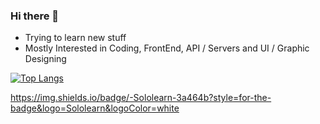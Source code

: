 ### Hi there 👋

- Trying to learn new stuff
- Mostly Interested in Coding, FrontEnd,  API / Servers and UI / Graphic Designing

[![Top Langs](https://github-readme-stats.vercel.app/api/top-langs/?username=Jhun260Sloth&layout=compact&theme=dark)](https://github.com/Jhun260Sloth)

https://img.shields.io/badge/-Sololearn-3a464b?style=for-the-badge&logo=Sololearn&logoColor=white
